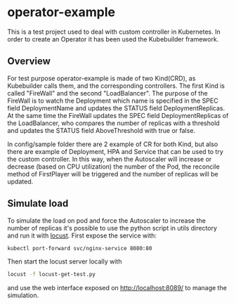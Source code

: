 # operator-example

This is a test project used to deal with custom controller in Kubernetes. 
In order to create an Operator it has been used the Kubebuilder framework.

## Overview

For test purpose operator-example is made of two Kind(CRD), as Kubebuilder calls them, and the corresponding controllers.
The first Kind is called "FireWall" and the second "LoadBalancer". The purpose of the FireWall is to watch the 
Deployment which name is specified in the SPEC field DeploymentName and updates the STATUS field DeploymentReplicas. 
At the same time the FireWall updates the SPEC field DeploymentReplicas of the LoadBalancer, who compares the number of 
replicas with a threshold and updates the STATUS field AboveThreshold with true or false.

In config/sample folder there are 2 example of CR for both Kind, but also there are example of Deployment, HPA and Service that 
can be used to try the custom controller. In this way, when the Autoscaler will increase or decrease (based on CPU utilization)
the number of the Pod, the reconcile method of FirstPlayer will be triggered and the number of replicas will be updated.

## Simulate load

To simulate the load on pod and force the Autoscaler to increase the number of replicas it's possible to use the python script 
in utils directory and run it with [locust](https://locust.io/).
First expose the service with:

```bash
kubectl port-forward svc/nginx-service 8080:80
```

Then start the locust server locally with 

```bash
locust -f locust-get-test.py
```

and use the web interface exposed on [http://localhost:8089/](http://localhost:8089/) to manage the simulation.
